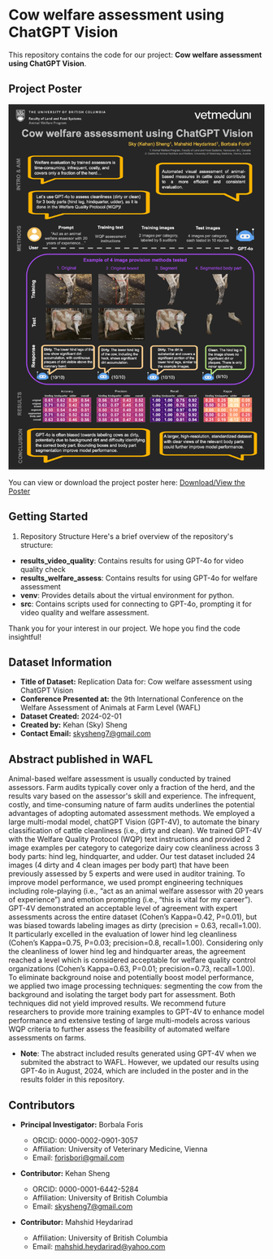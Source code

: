 # Cow welfare assessment using ChatGPT Vision

This repository contains the code for our project: **Cow welfare assessment using ChatGPT Vision**.

## Project Poster
![Poster](results_welfare_assess/cleanliness/poster.png)

You can view or download the project poster here:
[Download/View the Poster](results_welfare_assess/cleanliness/poster.pdf)

## Getting Started
1. Repository Structure
Here's a brief overview of the repository's structure:

- **results_video_quality**: Contains results for using GPT-4o for video quality check 
- **results_welfare_assess**: Contains results for using GPT-4o for welfare assessment
- **venv**: Provides details about the virtual environment for python.
- **src**: Contains scripts used for connecting to GPT-4o, prompting it for video quality and welfare assessment.

Thank you for your interest in our project. We hope you find the code insightful!

## Dataset Information

- **Title of Dataset:** Replication Data for: Cow welfare assessment using ChatGPT Vision
- **Conference Presented at:** the 9th International Conference on the Welfare Assessment of Animals at Farm Level (WAFL)
- **Dataset Created:** 2024-02-01
- **Created by:** Kehan (Sky) Sheng
- **Contact Email:** <skysheng7@gmail.com>

## Abstract published in WAFL
Animal-based welfare assessment is usually conducted by trained assessors. Farm audits typically cover only a fraction of the herd, and the results vary based on the assessor's skill and experience. The infrequent, costly, and time-consuming nature of farm audits underlines the potential advantages of adopting automated assessment methods. We employed a large multi-modal model, chatGPT Vision (GPT-4V), to automate the binary classification of cattle cleanliness (i.e., dirty and clean). We trained GPT-4V with the Welfare Quality Protocol (WQP) text instructions and provided 2 image examples per category to categorize dairy cow cleanliness across 3 body parts: hind leg, hindquarter, and udder. Our test dataset included 24 images (4 dirty and 4 clean images per body part) that have been previously assessed by 5 experts and were used in auditor training. To improve model performance, we used prompt engineering techniques including role-playing (i.e., “act as an animal welfare assessor with 20 years of experience”) and emotion prompting (i.e., “this is vital for my career”). GPT-4V demonstrated an acceptable level of agreement with expert assessments across the entire dataset (Cohen’s Kappa=0.42, P=0.01), but was biased towards labeling images as dirty (precision = 0.63, recall=1.00). It particularly excelled in the evaluation of lower hind leg cleanliness (Cohen’s Kappa=0.75, P=0.03; precision=0.8, recall=1.00). Considering only the cleanliness of lower hind leg and hindquarter areas, the agreement reached a level which is considered acceptable for welfare quality control organizations (Cohen’s Kappa=0.63, P=0.01; precision=0.73, recall=1.00). To eliminate background noise and potentially boost model performance, we applied two image processing techniques: segmenting the cow from the background and isolating the target body part for assessment. Both techniques did not yield improved results. We recommend future researchers to provide more training examples to GPT-4V to enhance model performance and extensive testing of large multi-models across various WQP criteria to further assess the feasibility of automated welfare assessments on farms.

- **Note**: The abstract included results generated using GPT-4V when we submited the abstract to WAFL. However, we updated our results using GPT-4o in August, 2024, which are included in the poster and in the results folder in this repository.

## Contributors

- **Principal Investigator:** Borbala Foris  
  - ORCID: 0000-0002-0901-3057  
  - Affiliation: University of Veterinary Medicine, Vienna
  - Email: <forisbori@gmail.com>

- **Contributor:** Kehan Sheng  
  - ORCID: 0000-0001-6442-5284  
  - Affiliation: University of British Columbia  
  - Email: <skysheng7@gmail.com>

- **Contributor:** Mahshid Heydarirad  
  - Affiliation: University of British Columbia  
  - Email: <mahshid.heydarirad@yahoo.com>

